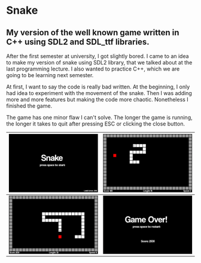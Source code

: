 # Snake

## My version of the well known game written in C++ using SDL2 and SDL_ttf libraries.

After the first semester at university, I got slightly bored. I came to an idea to make my version of snake using SDL2 library, that we talked about at the last programming lecture. I also wanted to practice C++, which we are going to be learning next semester.

At first, I want to say the code is really bad written. At the beginning, I only had idea to experiment with the movement of the snake. Then I was adding more and more features but making the code more chaotic. Nonetheless I finished the game. 

The game has one minor flaw I can't solve. The longer the game is running, the longer it takes to quit after pressing ESC or clicking the close button.

![screen1](screenshots/screen1.png)   |  ![screen2](screenshots/screen2.png)
:------------------------------------:|:------------------------------------:
![screen3](screenshots/screen3.png)   |  ![screen4](screenshots/screen4.png)

